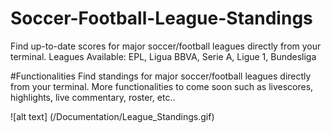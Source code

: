 # Soccer-Football-League-Standings
Find up-to-date scores for major soccer/football leagues directly from your terminal. Leagues Available: EPL, Ligua BBVA, Serie A, Ligue 1, Bundesliga

#Functionalities
Find standings for major soccer/football leagues directly from your terminal. More functionalities to come soon such as livescores, highlights, live commentary, roster, etc..

![alt text] (/Documentation/League_Standings.gif)

